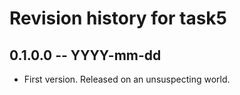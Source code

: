 # Revision history for task5

## 0.1.0.0  -- YYYY-mm-dd

* First version. Released on an unsuspecting world.
